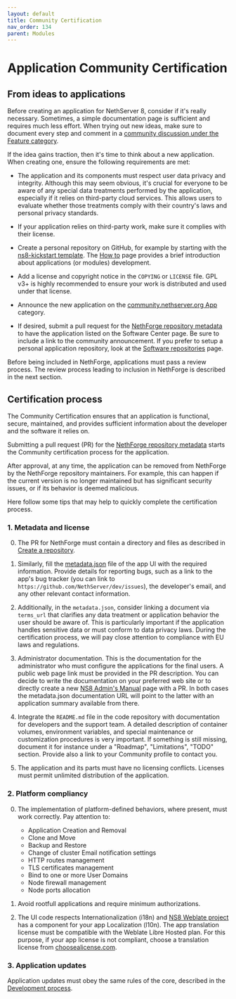 ```yaml
---
layout: default
title: Community Certification
nav_order: 134
parent: Modules
---
```


# Application Community Certification

## From ideas to applications

Before creating an application for NethServer 8, consider if it's really
necessary. Sometimes, a simple documentation page is sufficient and
requires much less effort. When trying out new ideas, make sure to
document every step and comment in a [community discussion under the
Feature category](http://community.nethserver.org/c/feature).

If the idea gains traction, then it's time to think about a new
application. When creating one, ensure the following requirements are met:

- The application and its components must respect user data privacy and
  integrity. Although this may seem obvious, it's crucial for everyone to
  be aware of any special data treatments performed by the application,
  especially if it relies on third-party cloud services. This allows users
  to evaluate whether those treatments comply with their country's laws
  and personal privacy standards.

- If your application relies on third-party work, make sure it complies
  with their license.

- Create a personal repository on GitHub, for example by starting with the
  [ns8-kickstart
  template](https://github.com/new?template_name=ns8-kickstart&template_owner=NethServer).
  The [How to](../new_module) page provides a brief introduction about
  applications (or modules) development.

- Add a license and copyright notice in the `COPYING` or `LICENSE` file.
  GPL v3+ is highly recommended to ensure your work is distributed and
  used under that license.

- Announce the new application on the [community.nethserver.org
  App](http://community.nethserver.org/c/app) category.

- If desired, submit a pull request for the [NethForge repository
  metadata](https://github.com/NethServer/ns8-nethforge/) to have the
  application listed on the Software Center page. Be sure to include a
  link to the community announcement. If you prefer to setup a personal
  application repository, look at the [Software
  repositories](../../core/software_repositories/) page.

Before being included in NethForge, applications must pass a review
process. The review process leading to inclusion in NethForge is described
in the next section.

## Certification process

The Community Certification ensures that an application is functional,
secure, maintained, and provides sufficient information about the
developer and the software it relies on.

Submitting a pull request (PR) for the [NethForge repository
metadata](https://github.com/NethServer/ns8-nethforge/) starts the
Community certification process for the application.

After approval, at any time, the application can be removed from NethForge
by the NethForge repository maintainers. For example, this can happen if
the current version is no longer maintained but has significant security
issues, or if its behavior is deemed malicious.

Here follow some tips that may help to quickly complete the certification
process.

### 1. Metadata and license

0. The PR for NethForge must contain a directory and files as described in
   [Create a
   repository](../../core/software_repositories#create-a-repository).

0. Similarly, fill the [metadata.json](../metadata/) file of the app UI
   with the required information. Provide details for reporting bugs, such
   as a link to the app's bug tracker (you can link to
   `https://github.com/NethServer/dev/issues`), the developer's email, and
   any other relevant contact information.

0. Additionally, in the `metadata.json`, consider linking a document via
   `terms_url` that clarifies any data treatment or application behavior
   the user should be aware of. This is particularly important if the
   application handles sensitive data or must conform to data privacy
   laws. During the certification process, we will pay close attention to
   compliance with EU laws and regulations.

0. Administrator documentation. This is the documentation for the
   administrator who must configure the applications for the final users.
   A public web page link must be provided in the PR description. You can
   decide to write the documentation on your preferred web site or to
   directly create a new [NS8 Admin's
   Manual](https://github.com/NethServer/ns8-docs/) page with a PR. In
   both cases the metadata.json documentation URL will point to the latter
   with an application summary available from there.

0. Integrate the `README.md` file in the code repository with
   documentation for developers and the support team. A detailed
   description of container volumes, environment variables, and special
   maintenance or customization procedures is very important. If something
   is still missing, document it for instance under a "Roadmap",
   "Limitations", "TODO" section. Provide also a link to your Community
   profile to contact you.

0. The application and its parts must have no licensing conflicts.
   Licenses must permit unlimited distribution of the application.

### 2. Platform compliancy

0. The implementation of platform-defined behaviors, where present, must work
   correctly. Pay attention to:

    - Application Creation and Removal
    - Clone and Move
    - Backup and Restore
    - Change of cluster Email notification settings
    - HTTP routes management
    - TLS certificates management
    - Bind to one or more User Domains
    - Node firewall management
    - Node ports allocation

0. Avoid rootfull applications and require minimum authorizations.

0. The UI code respects Internationalization (i18n) and [NS8 Weblate
   project](https://hosted.weblate.org/projects/ns8/) has a component for
   your app Localization (l10n). The app translation license must be
   compatible with the Weblate Libre Hosted plan. For this purpose, if
   your app license is not compliant, choose a translation license from
   [choosealicense.com](https://choosealicense.com/).

### 3. Application updates

Application updates must obey the same rules of the core, described in the
[Development process](../../development_process#update-rules).
